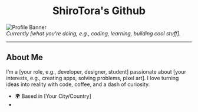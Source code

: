 <center>

# ShiroTora's Github

</center>

![Profile Banner](https://via.placeholder.com/1200x300.png?text=Welcome+to+ShiroTora's+GitHub)  
*Currently [what you're doing, e.g., coding, learning, building cool stuff].*

---

## About Me

I’m a [your role, e.g., developer, designer, student] passionate about [your interests, e.g., creating apps, solving problems, pixel art]. I love turning ideas into reality with code, coffee, and a dash of curiosity.

- 🌍 Based in [Your City/Country]
-
